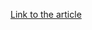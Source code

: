 [Link to the article](https://webroot.com/blog/2018/03/21/trickbot-banking-trojan-adapts-new-module/)

